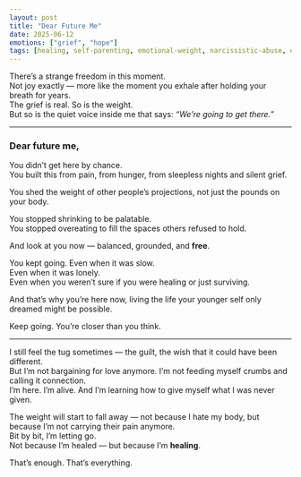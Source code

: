 ```yaml
---
layout: post
title: "Dear Future Me"
date: 2025-06-12
emotions: ["grief", "hope"]
tags: [healing, self-parenting, emotional-weight, narcissistic-abuse, embodiment]
---
```


There’s a strange freedom in this moment.  
Not joy exactly — more like the moment you exhale after holding your breath for years.  
The grief is real. So is the weight.  
But so is the quiet voice inside me that says: *“We’re going to get there.”*

---

### Dear future me,

You didn’t get here by chance.  
You built this from pain, from hunger, from sleepless nights and silent grief.

You shed the weight of other people’s projections, not just the pounds on your body.

You stopped shrinking to be palatable.  
You stopped overeating to fill the spaces others refused to hold.

And look at you now — balanced, grounded, and **free**.

You kept going. Even when it was slow.  
Even when it was lonely.  
Even when you weren’t sure if you were healing or just surviving.

And that’s why you’re here now, living the life your younger self only dreamed might be possible.

Keep going. You’re closer than you think.

---

I still feel the tug sometimes — the guilt, the wish that it could have been different.  
But I’m not bargaining for love anymore. I’m not feeding myself crumbs and calling it connection.  
I’m here. I’m alive. And I’m learning how to give myself what I was never given.

The weight will start to fall away — not because I hate my body, but because I’m not carrying their pain anymore.  
Bit by bit, I’m letting go.  
Not because I’m healed — but because I’m **healing**.

That’s enough. That’s everything.
